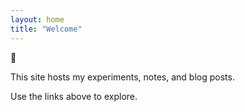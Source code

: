 ```yaml
---
layout: home
title: "Welcome"
---
```


:wave:

This site hosts my experiments, notes, and blog posts.




Use the links above to explore.

